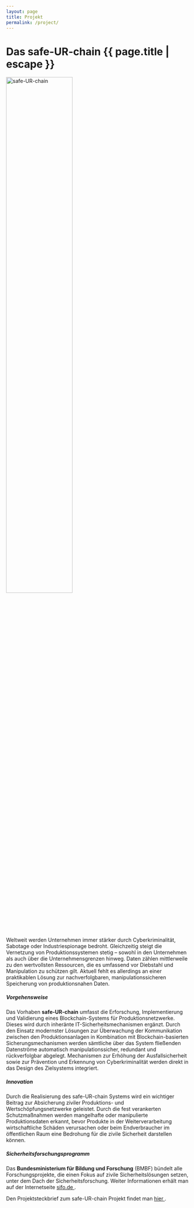 ```yaml
---
layout: page
title: Projekt
permalink: /project/
---
```


<h1 class="page-title">Das safe-UR-chain {{ page.title | escape }}</h1>

<div class="row">
    <div class="col s12 m3 l2 center">
        <img alt="safe-UR-chain" width="60%" src="{{ "/assets/img/logo-small.svg" | relative_url }}" />
    </div>
    <div class="col s12 m9 l10">
    Weltweit werden Unternehmen immer stärker durch Cyberkriminalität, Sabotage oder Industriespionage
    bedroht. Gleichzeitig steigt die Vernetzung von Produktionssystemen stetig – sowohl in den Unternehmen als auch über die Unternehmensgrenzen hinweg. Daten zählen mittlerweile zu den wertvollsten Ressourcen, die es umfassend vor Diebstahl und Manipulation zu schützen gilt. Aktuell fehlt es allerdings an einer praktikablen Lösung zur nachverfolgbaren, manipulationssicheren Speicherung von produktionsnahen Daten.
    </div>
</div>

##### Vorgehensweise

Das Vorhaben **safe-UR-chain** umfasst die Erforschung, Implementierung und Validierung eines Blockchain-Systems für Produktionsnetzwerke. Dieses wird durch inheränte IT-Sicherheitsmechanismen ergänzt.
Durch den Einsatz modernster Lösungen zur Überwachung der Kommunikation zwischen den Produktionsanlagen in Kombination mit Blockchain-basierten Sicherungsmechanismen werden sämtliche über das System fließenden Datenströme automatisch manipulationssicher, redundant und rückverfolgbar abgelegt. Mechanismen zur Erhöhung der Ausfallsicherheit sowie zur Prävention und Erkennung von Cyberkriminalität werden direkt in das Design des Zielsystems integriert.

##### Innovation

Durch die Realisierung des safe-UR-chain Systems wird ein wichtiger Beitrag zur Absicherung ziviler Produktions- und Wertschöpfungsnetzwerke geleistet. Durch die fest verankerten Schutzmaßnahmen werden mangelhafte oder manipulierte Produktionsdaten erkannt, bevor Produkte in der Weiterverarbeitung wirtschaftliche Schäden verursachen oder beim Endverbraucher im öffentlichen Raum eine Bedrohung für die zivile Sicherheit darstellen können.

##### Sicherheitsforschungsprogramm

Das **Bundesministerium für Bildung und Forschung** (BMBF) bündelt alle Forschungsprojekte, die einen Fokus auf zivile Sicherheitslösungen setzen, unter dem Dach der Sicherheitsforschung. Weiter Informationen erhält man auf der Internetseite <a href="https://www.sifo.de/" target="_blank">sifo.de <i class="mdi mdi-open-in-new tiny"></i></a>.

Den Projektsteckbrief zum safe-UR-chain Projekt findet man <a href="http://safe-ur-chain.sifo.de/" target="_blank">hier <i class="mdi mdi-open-in-new tiny"></i></a>.